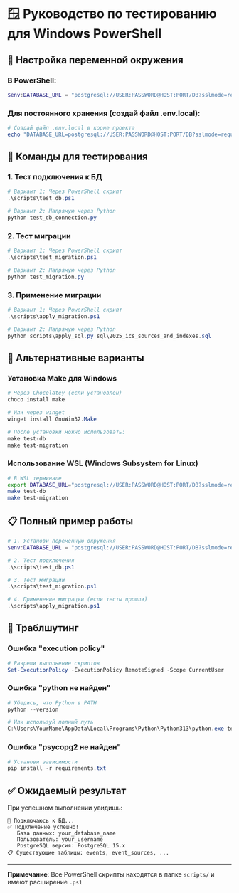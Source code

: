 # 🪟 Руководство по тестированию для Windows PowerShell

## 🔧 Настройка переменной окружения

### В PowerShell:
```powershell
$env:DATABASE_URL = "postgresql://USER:PASSWORD@HOST:PORT/DB?sslmode=require"
```

### Для постоянного хранения (создай файл .env.local):
```powershell
# Создай файл .env.local в корне проекта
echo "DATABASE_URL=postgresql://USER:PASSWORD@HOST:PORT/DB?sslmode=require" > .env.local
```

## 🚀 Команды для тестирования

### 1. Тест подключения к БД
```powershell
# Вариант 1: Через PowerShell скрипт
.\scripts\test_db.ps1

# Вариант 2: Напрямую через Python
python test_db_connection.py
```

### 2. Тест миграции
```powershell
# Вариант 1: Через PowerShell скрипт
.\scripts\test_migration.ps1

# Вариант 2: Напрямую через Python
python test_migration.py
```

### 3. Применение миграции
```powershell
# Вариант 1: Через PowerShell скрипт
.\scripts\apply_migration.ps1

# Вариант 2: Напрямую через Python
python scripts\apply_sql.py sql\2025_ics_sources_and_indexes.sql
```

## 🔧 Альтернативные варианты

### Установка Make для Windows
```powershell
# Через Chocolatey (если установлен)
choco install make

# Или через winget
winget install GnuWin32.Make

# После установки можно использовать:
make test-db
make test-migration
```

### Использование WSL (Windows Subsystem for Linux)
```bash
# В WSL терминале
export DATABASE_URL="postgresql://USER:PASSWORD@HOST:PORT/DB?sslmode=require"
make test-db
make test-migration
```

## 📋 Полный пример работы

```powershell
# 1. Установи переменную окружения
$env:DATABASE_URL = "postgresql://USER:PASSWORD@HOST:PORT/DB?sslmode=require"

# 2. Тест подключения
.\scripts\test_db.ps1

# 3. Тест миграции
.\scripts\test_migration.ps1

# 4. Применение миграции (если тесты прошли)
.\scripts\apply_migration.ps1
```

## 🐛 Траблшутинг

### Ошибка "execution policy"
```powershell
# Разреши выполнение скриптов
Set-ExecutionPolicy -ExecutionPolicy RemoteSigned -Scope CurrentUser
```

### Ошибка "python не найден"
```powershell
# Убедись, что Python в PATH
python --version

# Или используй полный путь
C:\Users\YourName\AppData\Local\Programs\Python\Python313\python.exe test_db_connection.py
```

### Ошибка "psycopg2 не найден"
```powershell
# Установи зависимости
pip install -r requirements.txt
```

## ✅ Ожидаемый результат

При успешном выполнении увидишь:
```
🔗 Подключаюсь к БД...
✅ Подключение успешно!
   База данных: your_database_name
   Пользователь: your_username
   PostgreSQL версия: PostgreSQL 15.x
📋 Существующие таблицы: events, event_sources, ...
```

---

**Примечание**: Все PowerShell скрипты находятся в папке `scripts/` и имеют расширение `.ps1`
